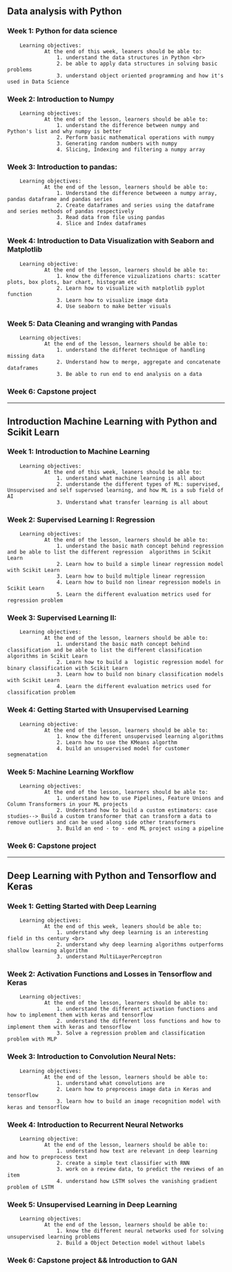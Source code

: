 ## Data analysis with Python

### Week 1: Python for data science 
        Learning objectives:
                At the end of this week, leaners should be able to:
                    1. understand the data structures in Python <br>
                    2. be able to apply data structures in solving basic problems
                    3. understand object oriented programming and how it's used in Data Science

### Week 2: Introduction to Numpy
        Learning objectives:
                At the end of the lesson, learners should be able to:
                    1. understand the difference between numpy and Python's list and why numpy is better
                    2. Perform basic mathematical operations with numpy
                    3. Generating random numbers with numpy 
                    4. Slicing, Indexing and filtering a numpy array

### Week 3: Introduction to pandas:
        Learning objectives:
                At the end of the lesson, learners should be able to:
                    1. Understand the difference betweeen a numpy array, pandas dataframe and pandas series
                    2. Create dataframes and series using the dataframe and series methods of pandas respectively
                    3. Read data from file using pandas
                    4. Slice and Index dataframes 

### Week 4: Introduction to Data Visualization with Seaborn and Matplotlib
        Learning objective:
                At the end of the lesson, learners should be able to:
                    1. know the difference vizualizations charts: scatter plots, box plots, bar chart, histogram etc
                    2. Learn how to visualize with matplotlib pyplot function
                    3. Learn how to visualize image data
                    4. Use seaborn to make better visuals

### Week 5: Data Cleaning and wranging with Pandas
        Learning objectives:
                At the end of the lesson, learners should be able to:
                    1. understand the differet technique of handling missing data
                    2. Understand how to merge, aggregate and concatenate dataframes
                    3. Be able to run end to end analysis on a data

### Week 6: Capstone project

<hr>

## Introduction Machine Learning with Python and Scikit Learn

### Week 1: Introduction to Machine Learning
        Learning objectives:
                At the end of this week, leaners should be able to:
                    1. understand what machine learning is all about
                    2. understande the different types of ML: supervised, Unsupervised and self supervsed learning, and how ML is a sub field of AI
                    3. Understand what transfer learning is all about

### Week 2: Supervised Learning I: Regression
        Learning objectives:
                At the end of the lesson, learners should be able to:
                    1. understand the basic math concept behind regression and be able to list the different regression  algorithms in Scikit Learn
                    2. Learn how to build a simple linear regression model with Scikit Learn
                    3. Learn how to build multiple linear regression
                    4. Learn how to build non linear regression models in Scikit Learn
                    5. Learn the different evaluation metrics used for regression problem

### Week 3: Supervised Learning II:
        Learning objectives:
                At the end of the lesson, learners should be able to:
                    1. understand the basic math concept behind classification and be able to list the different classification  algorithms in Scikit Learn
                    2. Learn how to build a  logistic regression model for binary classification with Scikit Learn
                    3. Learn how to build non binary classification models with Scikit Learn
                    4. Learn the different evaluation metrics used for classification problem

### Week 4: Getting Started with Unsupervised Learning
        Learning objective:
                At the end of the lesson, learners should be able to:
                    1. know the different unsupervised learning algorithms
                    2. Learn how to use the KMeans algorthm
                    4. build an unsupervised model for customer segmenatation

### Week 5: Machine Learning Workflow
        Learning objectives:
                At the end of the lesson, learners should be able to:
                    1. understand how to use Pipelines, Feature Unions and Column Transformers in your ML projects
                    2. Understand how to build a custom estimators: case studies--> Build a custom transformer that can transform a data to remove outliers and can be used along side other transformers
                    3. Build an end - to - end ML project using a pipeline

### Week 6: Capstone project

<hr>

## Deep Learning with Python and Tensorflow and Keras

### Week 1: Getting Started with Deep Learning 
        Learning objectives:
                At the end of this week, leaners should be able to:
                    1. understand why deep learning is an interesting field in ths century <br>
                    2. understand why deep learning algorithms outperforms shallow learning algorithm
                    3. understand MultiLayerPerceptron

### Week 2: Activation Functions and Losses in Tensorflow and Keras
        Learning objectives:
                At the end of the lesson, learners should be able to:
                    1. understand the different activation functions and how to implement them with keras and tensorflow
                    2. understand the different loss functions and how to implement them with keras and tensorflow 
                    3. Solve a regression problem and classification problem with MLP 
                
### Week 3: Introduction to Convolution Neural Nets:
        Learning objectives:
                At the end of the lesson, learners should be able to:
                    1. understand what convolutions are 
                    2. Learn how to preprocess image data in Keras and tensorflow
                    3. learn how to build an image recognition model with keras and tensorflow
                    
                    

### Week 4: Introduction to Recurrent Neural Networks
        Learning objective:
                At the end of the lesson, learners should be able to:
                    1. understand how text are relevant in deep learning and how to preprocess text
                    2. create a simple text classifier with RNN
                    3. work on a review data, to predict the reviews of an item
                    4. understand how LSTM solves the vanishing gradient problem of LSTM

### Week 5: Unsupervised Learning in Deep Learning
        Learning objectives:
                At the end of the lesson, learners should be able to:
                    1. know the different neural networks used for solving unsupervised learning problems
                    2. Build a Object Detection model without labels

### Week 6: Capstone project && Introduction to GAN
